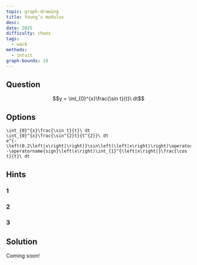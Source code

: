 ```yaml
---
topic: graph-drawing
title: Young’s modulus
desc: 
date: 2025
difficulty: chaos
tags:
  - wack
methods:
  - intuit
graph-bounds: 10
---
```



## Question
```math
y = \int_{0}^{x}\frac{\sin t}{t}\ dt
```


## Options
```desmos
\int_{0}^{x}\frac{\sin t}{t}\ dt
\int_{0}^{x}\frac{\sin^{2}t}{t^{2}}\ dt
e^{-\left(0.2\left|x\right|\right)}\sin\left(\left|x\right|\right)\operatorname{sign}\left(x\right)
-\operatorname{sign}\left(x\right)\int_{1}^{\left|x\right|}\frac{\cos t}{t}\ dt
```


## Hints

### 1

### 2

### 3


## Solution

Coming soon!
